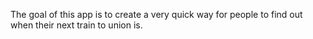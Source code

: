 The goal of this app is to create a very quick way for people to find out when their next train to union is.
